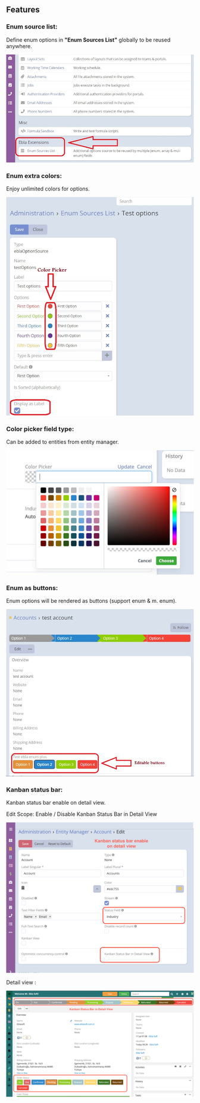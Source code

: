 ## Features

### Enum source list:

Define enum options in **"Enum Sources List"** globally to be reused anywhere.

![Administration](../../images/extensions/ebla-enum-plus/administration.jpg)

### Enum extra colors:

Enjoy unlimited colors for options.

![Extra Colors](../../images/extensions/ebla-enum-plus/enum-source-settings.jpg ':size=600')

### Color picker field type:

Can be added to entities from entity manager.

![Color Picker](../../images/extensions/ebla-enum-plus/color-picker.jpg ':size=600')

### Enum as buttons:

Enum options will be rendered as buttons (support enum & m. enum).

![Enum as Buttons](../../images/extensions/ebla-enum-plus/show-as-button.jpg ':size=600')

### Kanban status bar:

Kanban status bar enable on detail view.

Edit Scope: Enable / Disable Kanban Status Bar in Detail View 

![Kanban status bar](../../images/extensions/ebla-enum-plus/Espocrm-Ebla-enum-plus-5.png ':size=600')

Detail view :

![Kanban status bar](../../images/extensions/ebla-enum-plus/Espocrm-Ebla-enum-plus-12.png ':size=600')